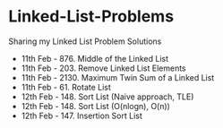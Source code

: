 # Linked-List-Problems
Sharing my Linked List Problem Solutions

- 11th Feb - 876. Middle of the Linked List
- 11th Feb - 203. Remove Linked List Elements
- 11th Feb - 2130. Maximum Twin Sum of a Linked List
- 11th Feb - 61. Rotate List
- 12th Feb - 148. Sort List (Naive approach, TLE)
- 12th Feb - 148. Sort List (O(nlogn), O(n))
- 12th Feb - 147. Insertion Sort List
